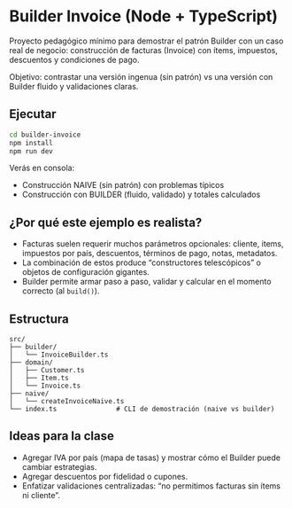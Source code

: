 # Builder Invoice (Node + TypeScript)

Proyecto pedagógico mínimo para demostrar el patrón Builder con un caso real de negocio: construcción de facturas (Invoice) con ítems, impuestos, descuentos y condiciones de pago.

Objetivo: contrastar una versión ingenua (sin patrón) vs una versión con Builder fluido y validaciones claras.

## Ejecutar

```bash
cd builder-invoice
npm install
npm run dev
```

Verás en consola:
- Construcción NAIVE (sin patrón) con problemas típicos
- Construcción con BUILDER (fluido, validado) y totales calculados

## ¿Por qué este ejemplo es realista?
- Facturas suelen requerir muchos parámetros opcionales: cliente, items, impuestos por país, descuentos, términos de pago, notas, metadatos.
- La combinación de estos produce “constructores telescópicos” o objetos de configuración gigantes.
- Builder permite armar paso a paso, validar y calcular en el momento correcto (al `build()`).

## Estructura

```
src/
├── builder/
│   └── InvoiceBuilder.ts
├── domain/
│   ├── Customer.ts
│   ├── Item.ts
│   └── Invoice.ts
├── naive/
│   └── createInvoiceNaive.ts
└── index.ts               # CLI de demostración (naive vs builder)
```

## Ideas para la clase
- Agregar IVA por país (mapa de tasas) y mostrar cómo el Builder puede cambiar estrategias.
- Agregar descuentos por fidelidad o cupones.
- Enfatizar validaciones centralizadas: “no permitimos facturas sin ítems ni cliente”.


